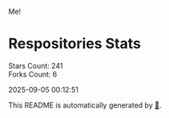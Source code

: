 Me!

# Respositories Stats
Stars Count: 241  
Forks Count: 6

2025-09-05 00:12:51  

This README is automatically generated by [🐰](https://github.com/rnitta/rnitta).
